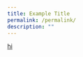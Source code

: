 ```yaml
---
title: Example Title
permalink: /permalink/
description: ""
---
```

<a href="https://google.com" target="_blank">hi</a>